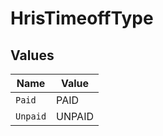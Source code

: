 # HrisTimeoffType


## Values

| Name     | Value    |
| -------- | -------- |
| `Paid`   | PAID     |
| `Unpaid` | UNPAID   |